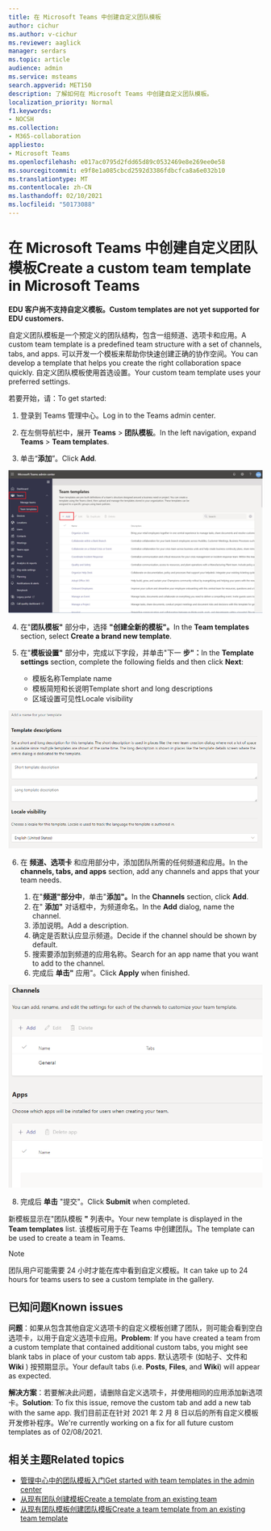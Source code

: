 ```yaml
---
title: 在 Microsoft Teams 中创建自定义团队模板
author: cichur
ms.author: v-cichur
ms.reviewer: aaglick
manager: serdars
ms.topic: article
audience: admin
ms.service: msteams
search.appverid: MET150
description: 了解如何在 Microsoft Teams 中创建自定义团队模板。
localization_priority: Normal
f1.keywords:
- NOCSH
ms.collection:
- M365-collaboration
appliesto:
- Microsoft Teams
ms.openlocfilehash: e017ac0795d2fdd65d89c0532469e8e269ee0e58
ms.sourcegitcommit: e9f8e1a085cbcd2592d3386fdbcfca8a6e032b10
ms.translationtype: MT
ms.contentlocale: zh-CN
ms.lasthandoff: 02/10/2021
ms.locfileid: "50173088"
---
```

# <a name="create-a-custom-team-template-in-microsoft-teams"></a><span data-ttu-id="8e93d-103">在 Microsoft Teams 中创建自定义团队模板</span><span class="sxs-lookup"><span data-stu-id="8e93d-103">Create a custom team template in Microsoft Teams</span></span>

<span data-ttu-id="8e93d-104">**EDU 客户尚不支持自定义模板。**</span><span class="sxs-lookup"><span data-stu-id="8e93d-104">**Custom templates are not yet supported for EDU customers.**</span></span>

<span data-ttu-id="8e93d-105">自定义团队模板是一个预定义的团队结构，包含一组频道、选项卡和应用。</span><span class="sxs-lookup"><span data-stu-id="8e93d-105">A custom team template is a predefined team structure with a set of channels, tabs, and apps.</span></span> <span data-ttu-id="8e93d-106">可以开发一个模板来帮助你快速创建正确的协作空间。</span><span class="sxs-lookup"><span data-stu-id="8e93d-106">You can develop a template that helps you create the right collaboration space quickly.</span></span> <span data-ttu-id="8e93d-107">自定义团队模板使用首选设置。</span><span class="sxs-lookup"><span data-stu-id="8e93d-107">Your custom team template uses your preferred settings.</span></span>  

<span data-ttu-id="8e93d-108">若要开始，请：</span><span class="sxs-lookup"><span data-stu-id="8e93d-108">To get started:</span></span>

1. <span data-ttu-id="8e93d-109">登录到 Teams 管理中心。</span><span class="sxs-lookup"><span data-stu-id="8e93d-109">Log in to the Teams admin center.</span></span>

2. <span data-ttu-id="8e93d-110">在左侧导航栏中，展开 **Teams**  >  **团队模板**。</span><span class="sxs-lookup"><span data-stu-id="8e93d-110">In the left navigation, expand **Teams** > **Team templates**.</span></span>

3. <span data-ttu-id="8e93d-111">单击“**添加**”。</span><span class="sxs-lookup"><span data-stu-id="8e93d-111">Click **Add**.</span></span>

![突出显示"添加"的"团队模板"对话框的图像。](media/team-templates-new.png)

4. <span data-ttu-id="8e93d-113">在"**团队模板"** 部分中，选择 **"创建全新的模板"。**</span><span class="sxs-lookup"><span data-stu-id="8e93d-113">In the **Team templates** section, select **Create a brand new template**.</span></span>

5. <span data-ttu-id="8e93d-114">在"**模板设置"** 部分中，完成以下字段，并单击"下一 **步"：**</span><span class="sxs-lookup"><span data-stu-id="8e93d-114">In the **Template settings** section, complete the following fields and then click **Next**:</span></span>
    - <span data-ttu-id="8e93d-115">模板名称</span><span class="sxs-lookup"><span data-stu-id="8e93d-115">Template name</span></span>
    - <span data-ttu-id="8e93d-116">模板简短和长说明</span><span class="sxs-lookup"><span data-stu-id="8e93d-116">Template short and long descriptions</span></span>
    - <span data-ttu-id="8e93d-117">区域设置可见性</span><span class="sxs-lookup"><span data-stu-id="8e93d-117">Locale visibility</span></span>  

!["团队模板设置命名"对话框的图像。](media/template-add-a-name.png)

6. <span data-ttu-id="8e93d-119">在 **频道、选项卡** 和应用部分中，添加团队所需的任何频道和应用。</span><span class="sxs-lookup"><span data-stu-id="8e93d-119">In the **channels, tabs, and apps** section, add any channels and apps that your team needs.</span></span>

    1. <span data-ttu-id="8e93d-120">在"**频道"部分中**，单击"**添加"。**</span><span class="sxs-lookup"><span data-stu-id="8e93d-120">In the **Channels** section, click **Add**.</span></span>
    2. <span data-ttu-id="8e93d-121">在" **添加"** 对话框中，为频道命名。</span><span class="sxs-lookup"><span data-stu-id="8e93d-121">In the **Add** dialog, name the channel.</span></span>
    3. <span data-ttu-id="8e93d-122">添加说明。</span><span class="sxs-lookup"><span data-stu-id="8e93d-122">Add a description.</span></span>
    4. <span data-ttu-id="8e93d-123">确定是否默认应显示频道。</span><span class="sxs-lookup"><span data-stu-id="8e93d-123">Decide if the channel should be shown by default.</span></span>
    5. <span data-ttu-id="8e93d-124">搜索要添加到频道的应用名称。</span><span class="sxs-lookup"><span data-stu-id="8e93d-124">Search for an app name that you want to add to the channel.</span></span>
    6. <span data-ttu-id="8e93d-125">完成后 **单击"** 应用"。</span><span class="sxs-lookup"><span data-stu-id="8e93d-125">Click **Apply** when finished.</span></span>

![团队模板频道、选项卡和应用屏幕的图像。](media/template-channels-tabs-apps.png)

8. <span data-ttu-id="8e93d-127">完成后 **单击** "提交"。</span><span class="sxs-lookup"><span data-stu-id="8e93d-127">Click **Submit** when completed.</span></span>

<span data-ttu-id="8e93d-128">新模板显示在"团队模板 **"** 列表中。</span><span class="sxs-lookup"><span data-stu-id="8e93d-128">Your new template is displayed in the **Team templates** list.</span></span> <span data-ttu-id="8e93d-129">该模板可用于在 Teams 中创建团队。</span><span class="sxs-lookup"><span data-stu-id="8e93d-129">The template can be used to create a team in Teams.</span></span>

> [!Note]
> <span data-ttu-id="8e93d-130">团队用户可能需要 24 小时才能在库中看到自定义模板。</span><span class="sxs-lookup"><span data-stu-id="8e93d-130">It can take up to 24 hours for teams users to see a custom template in the gallery.</span></span>

## <a name="known-issues"></a><span data-ttu-id="8e93d-131">已知问题</span><span class="sxs-lookup"><span data-stu-id="8e93d-131">Known issues</span></span> 

<span data-ttu-id="8e93d-132">**问题**：如果从包含其他自定义选项卡的自定义模板创建了团队，则可能会看到空白选项卡，以用于自定义选项卡应用。</span><span class="sxs-lookup"><span data-stu-id="8e93d-132">**Problem**: If you have created a team from a custom template that contained additional custom tabs, you might see blank tabs in place of your custom tab apps.</span></span> <span data-ttu-id="8e93d-133">默认选项卡 (如帖子、文件和 **Wiki** ) 按预期显示。</span><span class="sxs-lookup"><span data-stu-id="8e93d-133">Your default tabs (i.e. **Posts**, **Files**, and **Wiki**) will appear as expected.</span></span>

<span data-ttu-id="8e93d-134">**解决方案**：若要解决此问题，请删除自定义选项卡，并使用相同的应用添加新选项卡。</span><span class="sxs-lookup"><span data-stu-id="8e93d-134">**Solution**: To fix this issue, remove the custom tab and add a new tab with the same app.</span></span> <span data-ttu-id="8e93d-135">我们目前正在针对 2021 年 2 月 8 日以后的所有自定义模板开发修补程序。</span><span class="sxs-lookup"><span data-stu-id="8e93d-135">We're currently working on a fix for all future custom templates as of 02/08/2021.</span></span>

## <a name="related-topics"></a><span data-ttu-id="8e93d-136">相关主题</span><span class="sxs-lookup"><span data-stu-id="8e93d-136">Related topics</span></span>

- [<span data-ttu-id="8e93d-137">管理中心中的团队模板入门</span><span class="sxs-lookup"><span data-stu-id="8e93d-137">Get started with team templates in the admin center</span></span>](get-started-with-teams-templates-in-the-admin-console.md)
- [<span data-ttu-id="8e93d-138">从现有团队创建模板</span><span class="sxs-lookup"><span data-stu-id="8e93d-138">Create a template from an existing team</span></span>](create-template-from-existing-team.md)
- [<span data-ttu-id="8e93d-139">从现有团队模板创建团队模板</span><span class="sxs-lookup"><span data-stu-id="8e93d-139">Create a team template from an existing team template</span></span>](create-template-from-existing-template.md)
